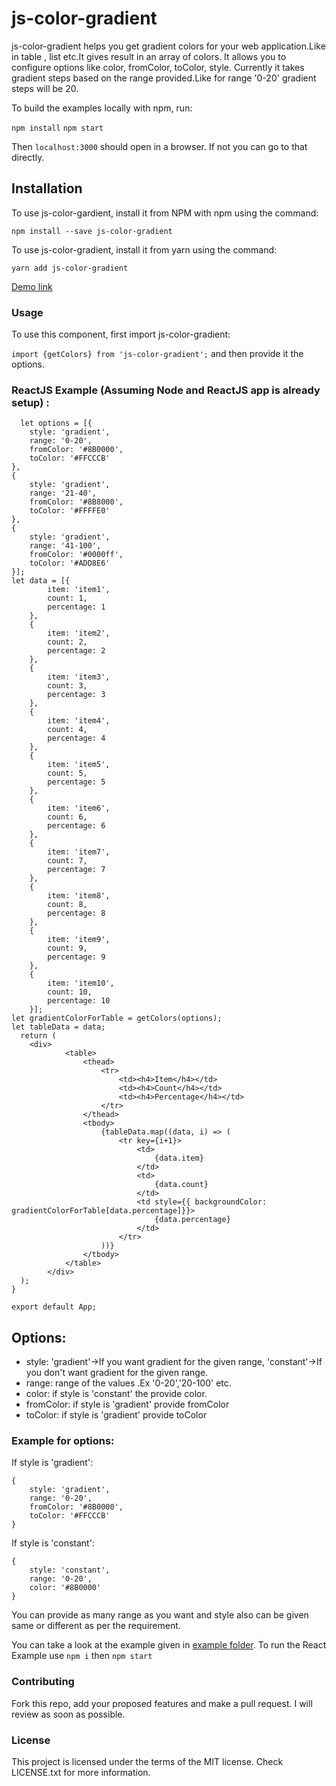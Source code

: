 # js-color-gradient

js-color-gradient helps you get gradient colors for your web application.Like in table , list etc.It gives result in an array of colors.
It allows you to configure options like color, fromColor, toColor, style.
Currently it takes gradient steps based on the range provided.Like for range '0-20' gradient steps will be 20.

To build the examples locally with npm, run:

`npm install`
`npm start`

Then `localhost:3000` should open in a browser. If not you can go to that directly.

## Installation
To use js-color-gardient, install it from NPM with npm using the command:

`npm install --save js-color-gradient`

To use js-color-gradient, install it from yarn using the command:

`yarn add js-color-gradient`

[Demo link](https://kumarisoni.github.io/js-color-gradient/)

### Usage
To use this component, first import js-color-gradient:

`import {getColors} from 'js-color-gradient';`
and then provide it the options.

### ReactJS Example (Assuming Node and ReactJS app is already setup) :

```function App() {
  let options = [{
    style: 'gradient',
    range: '0-20',
    fromColor: '#8B0000',
    toColor: '#FFCCCB'
},
{
    style: 'gradient',
    range: '21-40',
    fromColor: '#8B8000',
    toColor: '#FFFFE0'
},
{
    style: 'gradient',
    range: '41-100',
    fromColor: '#0000ff',
    toColor: '#ADD8E6'
}];
let data = [{
        item: 'item1',
        count: 1,
        percentage: 1
    },
    {
        item: 'item2',
        count: 2,
        percentage: 2 
    },
    {
        item: 'item3',
        count: 3,
        percentage: 3
    },
    {
        item: 'item4',
        count: 4,
        percentage: 4
    },
    {
        item: 'item5',
        count: 5,
        percentage: 5
    },
    {
        item: 'item6',
        count: 6,
        percentage: 6
    },
    {
        item: 'item7',
        count: 7,
        percentage: 7
    },
    {
        item: 'item8',
        count: 8,
        percentage: 8
    },
    {
        item: 'item9',
        count: 9,
        percentage: 9
    },
    {
        item: 'item10',
        count: 10,
        percentage: 10
    }];
let gradientColorForTable = getColors(options);
let tableData = data;
  return (
    <div>
            <table>
                <thead>
                    <tr>
                        <td><h4>Item</h4></td>
                        <td><h4>Count</h4></td>
                        <td><h4>Percentage</h4></td>
                    </tr>
                </thead>
                <tbody>
                    {tableData.map((data, i) => (
                        <tr key={i+1}>
                            <td>
                                {data.item}
                            </td>
                            <td>
                                {data.count}
                            </td>
                            <td style={{ backgroundColor: gradientColorForTable[data.percentage]}}>
                                {data.percentage}
                            </td>
                        </tr>
                    ))}
                </tbody>
            </table>
        </div>
  );
}

export default App;
```

## Options:

- style: 'gradient'->If you want gradient for the given range, 'constant'->If you don't want
gradient for the given range.
- range: range of the values .Ex '0-20','20-100' etc.
- color: if style is 'constant' the provide color.
- fromColor: if style is 'gradient' provide fromColor
- toColor: if style is 'gradient' provide toColor

### Example for options:
If style is 'gradient':

```options object should be in below format
{
    style: 'gradient',
    range: '0-20',
    fromColor: '#8B0000',
    toColor: '#FFCCCB'
}
```

If style is 'constant':

```options object should be in below format
{
    style: 'constant',
    range: '0-20',
    color: '#8B0000'
}
```

You can provide as many range as you want and style also can be given same or different as per the requirement.

You can take a look at the example given in [example folder](/example/). To run the React Example use `npm i` then `npm start`

### Contributing
Fork this repo, add your proposed features and make a pull request. I will review as soon as possible.

### License
This project is licensed under the terms of the MIT license. Check LICENSE.txt for more information.

